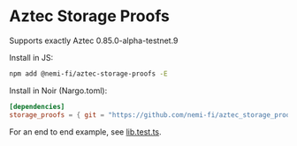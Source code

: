 # Aztec Storage Proofs

Supports exactly Aztec 0.85.0-alpha-testnet.9

Install in JS:

```sh
npm add @nemi-fi/aztec-storage-proofs -E
```

Install in Noir (Nargo.toml):

```toml
[dependencies]
storage_proofs = { git = "https://github.com/nemi-fi/aztec_storage_proofs", tag = "v0.1.0", directory = "lib" }
```

For an end to end example, see [lib.test.ts](lib.test.ts).
